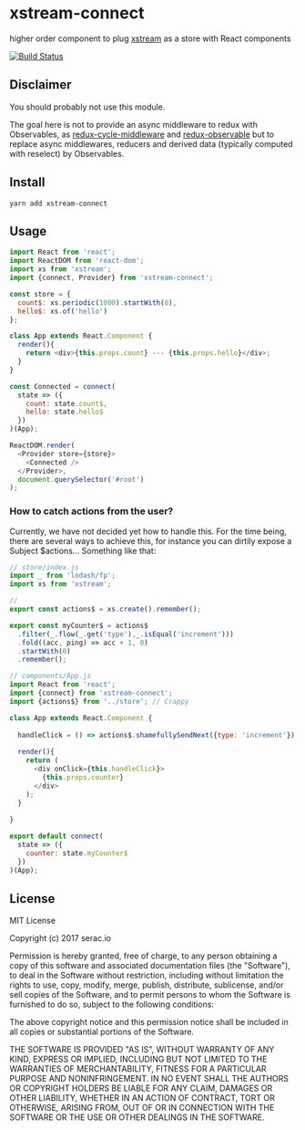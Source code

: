 # xstream-connect

higher order component to plug [xstream](https://github.com/staltz/xstream) as a store with React components

[![Build Status](https://travis-ci.org/seracio/xstream-connect.svg?branch=master)](https://travis-ci.org/seracio/xstream-connect)

## Disclaimer

You should probably not use this module.

The goal here is not to provide an async middleware to redux with Observables, as [redux-cycle-middleware](https://github.com/cyclejs-community/redux-cycle-middleware) 
and [redux-observable](https://github.com/redux-observable/redux-observable) 
but to replace async middlewares, reducers and derived data (typically computed with reselect) by Observables.    

## Install

```
yarn add xstream-connect
```

## Usage

```javascript
import React from 'react';
import ReactDOM from 'react-dom';
import xs from 'xstream';
import {connect, Provider} from 'xstream-connect';

const store = {
  count$: xs.periodic(1000).startWith(0),
  hello$: xs.of('hello')
};

class App extends React.Component { 
  render(){
    return <div>{this.props.count} --- {this.props.hello}</div>;
  }
}

const Connected = connect(
  state => ({
    count: state.count$,
    hello: state.hello$
  })
)(App);

ReactDOM.render(
  <Provider store={store}>
    <Connected />
  </Provider>,
  document.querySelector('#root')
);
```

### How to catch actions from the user?

Currently, we have not decided yet how to handle this.
For the time being, there are several ways to achieve this, for instance you can dirtily expose a Subject $actions...
Something like that:
    
```javascript
// store/index.js
import _ from 'lodash/fp';
import xs from 'xstream';

// 
export const actions$ = xs.create().remember();

export const myCounter$ = actions$
  .filter(_.flow(_.get('type'),_.isEqual('increment')))
  .fold((acc, ping) => acc + 1, 0)
  .startWith(0)
  .remember();
```    

```javascript
// components/App.js
import React from 'react';
import {connect} from 'xstream-connect';
import {actions$} from '../store'; // Crappy

class App extends React.Component {
  
  handleClick = () => actions$.shamefullySendNext({type: 'increment'});
 
  render(){
    return (
      <div onClick={this.handleClick}>
        {this.props.counter}      
      </div>      
    );   
  }
  
}

export default connect(
  state => ({
    counter: state.myCounter$
  })  
)(App);

```

## License

MIT License

Copyright (c) 2017 serac.io 

Permission is hereby granted, free of charge, to any person obtaining a copy
of this software and associated documentation files (the "Software"), to deal
in the Software without restriction, including without limitation the rights
to use, copy, modify, merge, publish, distribute, sublicense, and/or sell
copies of the Software, and to permit persons to whom the Software is
furnished to do so, subject to the following conditions:

The above copyright notice and this permission notice shall be included in all
copies or substantial portions of the Software.

THE SOFTWARE IS PROVIDED "AS IS", WITHOUT WARRANTY OF ANY KIND, EXPRESS OR
IMPLIED, INCLUDING BUT NOT LIMITED TO THE WARRANTIES OF MERCHANTABILITY,
FITNESS FOR A PARTICULAR PURPOSE AND NONINFRINGEMENT. IN NO EVENT SHALL THE
AUTHORS OR COPYRIGHT HOLDERS BE LIABLE FOR ANY CLAIM, DAMAGES OR OTHER
LIABILITY, WHETHER IN AN ACTION OF CONTRACT, TORT OR OTHERWISE, ARISING FROM,
OUT OF OR IN CONNECTION WITH THE SOFTWARE OR THE USE OR OTHER DEALINGS IN THE
SOFTWARE.
